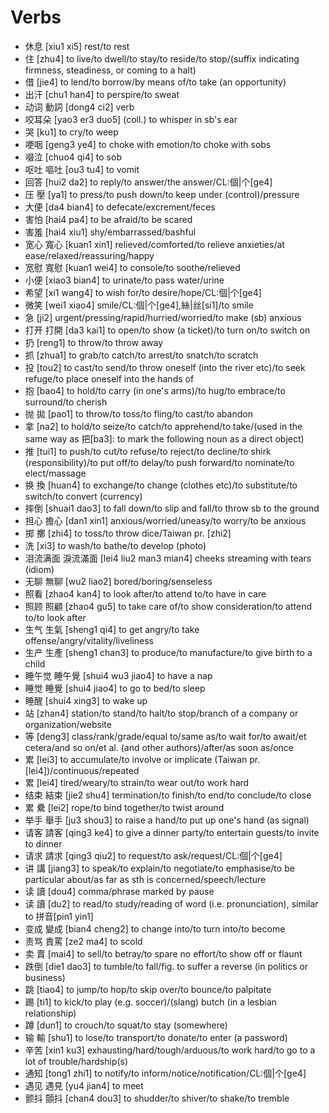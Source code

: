 # Verbs

- 休息 [xiu1 xi5] rest/to rest
- 住 \[zhu4\] to live/to dwell/to stay/to reside/to stop/(suffix indicating firmness, steadiness, or coming to a halt)
- 借 \[jie4\] to lend/to borrow/by means of/to take (an opportunity)
- 出汗 [chu1 han4] to perspire/to sweat
- 动词 動詞 [dong4 ci2] verb
- 咬耳朵 \[yao3 er3 duo5\] (coll.) to whisper in sb's ear
- 哭 \[ku1\] to cry/to weep
- 哽咽 [geng3 ye4] to choke with emotion/to choke with sobs
- 啜泣 [chuo4 qi4] to sob
- 呕吐 嘔吐 [ou3 tu4] to vomit
- 回答 [hui2 da2] to reply/to answer/the answer/CL:個|个\[ge4\]
- 压 壓 \[ya1\] to press/to push down/to keep under (control)/pressure
- 大便 [da4 bian4] to defecate/excrement/feces
- 害怕 [hai4 pa4] to be afraid/to be scared
- 害羞 [hai4 xiu1] shy/embarrassed/bashful
- 宽心 寬心 [kuan1 xin1] relieved/comforted/to relieve anxieties/at ease/relaxed/reassuring/happy
- 宽慰 寬慰 [kuan1 wei4] to console/to soothe/relieved
- 小便 [xiao3 bian4] to urinate/to pass water/urine
- 希望 [xi1 wang4] to wish for/to desire/hope/CL:個|个\[ge4\]
- 微笑 [wei1 xiao4] smile/CL:個|个\[ge4\],絲|丝\[si1\]/to smile
- 急 \[ji2\] urgent/pressing/rapid/hurried/worried/to make (sb) anxious
- 打开 打開 [da3 kai1] to open/to show (a ticket)/to turn on/to switch on
- 扔 \[reng1\] to throw/to throw away
- 抓 \[zhua1\] to grab/to catch/to arrest/to snatch/to scratch
- 投 \[tou2\] to cast/to send/to throw oneself (into the river etc)/to seek refuge/to place oneself into the hands of
- 抱 \[bao4\] to hold/to carry (in one's arms)/to hug/to embrace/to surround/to cherish
- 抛 拋 \[pao1\] to throw/to toss/to fling/to cast/to abandon
- 拿 \[na2\] to hold/to seize/to catch/to apprehend/to take/(used in the same way as 把\[ba3\]: to mark the following noun as a direct object)
- 推 \[tui1\] to push/to cut/to refuse/to reject/to decline/to shirk (responsibility)/to put off/to delay/to push forward/to nominate/to elect/massage
- 换 換 \[huan4\] to exchange/to change (clothes etc)/to substitute/to switch/to convert (currency)
- 摔倒 \[shuai1 dao3\] to fall down/to slip and fall/to throw sb to the ground
- 担心 擔心 \[dan1 xin1\] anxious/worried/uneasy/to worry/to be anxious
- 掷 擲 \[zhi4\] to toss/to throw dice/Taiwan pr. \[zhi2\]
- 洗 \[xi3\] to wash/to bathe/to develop (photo)
- 泪流满面 淚流滿面 [lei4 liu2 man3 mian4] cheeks streaming with tears (idiom)
- 无聊 無聊 [wu2 liao2] bored/boring/senseless
- 照看 [zhao4 kan4] to look after/to attend to/to have in care
- 照顾 照顧 [zhao4 gu5] to take care of/to show consideration/to attend to/to look after
- 生气 生氣 [sheng1 qi4] to get angry/to take offense/angry/vitality/liveliness
- 生产 生產 [sheng1 chan3] to produce/to manufacture/to give birth to a child
- 睡午觉 睡午覺 [shui4 wu3 jiao4] to have a nap
- 睡觉 睡覺 [shui4 jiao4] to go to bed/to sleep
- 睡醒 [shui4 xing3] to wake up
- 站 \[zhan4\] station/to stand/to halt/to stop/branch of a company or organization/website
- 等 \[deng3\] class/rank/grade/equal to/same as/to wait for/to await/et cetera/and so on/et al. (and other authors)/after/as soon as/once
- 累 \[lei3\] to accumulate/to involve or implicate (Taiwan pr. \[lei4\])/continuous/repeated
- 累 \[lei4\] tired/weary/to strain/to wear out/to work hard
- 结束 結束 [jie2 shu4] termination/to finish/to end/to conclude/to close
- 累 纍 \[lei2\] rope/to bind together/to twist around
- 举手 舉手 [ju3 shou3] to raise a hand/to put up one's hand (as signal)
- 请客 請客 [qing3 ke4] to give a dinner party/to entertain guests/to invite to dinner
- 请求 請求 [qing3 qiu2] to request/to ask/request/CL:個|个\[ge4\]
- 讲 講 \[jiang3\] to speak/to explain/to negotiate/to emphasise/to be particular about/as far as sth is concerned/speech/lecture
- 读 讀 \[dou4\] comma/phrase marked by pause
- 读 讀 \[du2\] to read/to study/reading of word (i.e. pronunciation), similar to 拼音[pin1 yin1]
- 变成 變成 [bian4 cheng2] to change into/to turn into/to become
- 责骂 責罵 [ze2 ma4] to scold
- 卖 賣 \[mai4\] to sell/to betray/to spare no effort/to show off or flaunt
- 跌倒 [die1 dao3] to tumble/to fall/fig. to suffer a reverse (in politics or business)
- 跳 \[tiao4\] to jump/to hop/to skip over/to bounce/to palpitate
- 踢 \[ti1\] to kick/to play (e.g. soccer)/(slang) butch (in a lesbian relationship)
- 蹲 \[dun1\] to crouch/to squat/to stay (somewhere)
- 输 輸 \[shu1\] to lose/to transport/to donate/to enter (a password)
- 辛苦 [xin1 ku3] exhausting/hard/tough/arduous/to work hard/to go to a lot of trouble/hardship(s)
- 通知 [tong1 zhi1] to notify/to inform/notice/notification/CL:個|个\[ge4\]
- 遇见 遇見 [yu4 jian4] to meet
- 颤抖 顫抖 [chan4 dou3] to shudder/to shiver/to shake/to tremble
